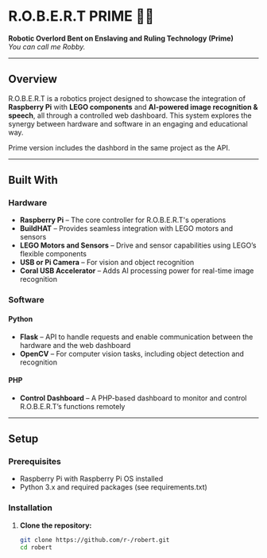 # R.O.B.E.R.T PRIME 🦾🤖
**Robotic Overlord Bent on Enslaving and Ruling Technology (Prime)**  
*You can call me Robby.*

---

## Overview
R.O.B.E.R.T is a robotics project designed to showcase the integration of **Raspberry Pi** with **LEGO components** and **AI-powered image recognition & speech**, all through a controlled web dashboard. This system explores the synergy between hardware and software in an engaging and educational way.

Prime version includes the dashbord in the same project as the API.

---

## Built With

### Hardware
- **Raspberry Pi** – The core controller for R.O.B.E.R.T's operations
- **BuildHAT** – Provides seamless integration with LEGO motors and sensors
- **LEGO Motors and Sensors** – Drive and sensor capabilities using LEGO’s flexible components
- **USB or Pi Camera** – For vision and object recognition
- **Coral USB Accelerator** – Adds AI processing power for real-time image recognition

### Software

#### Python
- **Flask** – API to handle requests and enable communication between the hardware and the web dashboard
- **OpenCV** – For computer vision tasks, including object detection and recognition

#### PHP
- **Control Dashboard** – A PHP-based dashboard to monitor and control R.O.B.E.R.T’s functions remotely

---

## Setup

### Prerequisites
- Raspberry Pi with Raspberry Pi OS installed
- Python 3.x and required packages (see requirements.txt)

### Installation

1. **Clone the repository:**
   ```bash
   git clone https://github.com/r-/robert.git
   cd robert
